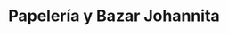 ---
title: "Papelería y Bazar Johannita"
url: /sinincay/papeleria-y-bazar-johannita/
shop: material de oficina
---